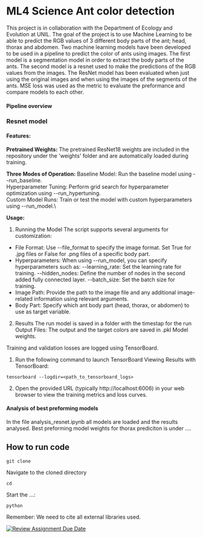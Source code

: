 # ML4 Science Ant color detection
This project is in collaboration with the Department of Ecology and Evolution at UNIL. The goal of the project is to use Machine Learning to be able to predict the RGB values of 3 different body parts of the ant; head, thorax and abdomen. Two machine learning models have been developed to be used in a pipeline to predict the color of ants using images. The first model is a segmentation model in order to extract the body parts of the ants. The second model is a resnet used to make the predictions of the RGB values from the images. The ResNet model has been evaluated when just using the original images and when using the images of the segments of the ants. MSE loss was used as the metric to evaluate the preformance and compare models to each other. 

#### Pipeline overview

### Resnet model
#### Features:
**Pretrained Weights:** The pretrained ResNet18 weights are included in the repository under the 'weights' folder and are automatically loaded during training.

**Three Modes of Operation:**
Baseline Model: Run the baseline model using --run_baseline.\
Hyperparameter Tuning: Perform grid search for hyperparameter optimization using --run_hypertuning.\
Custom Model Runs: Train or test the model with custom hyperparameters using --run_model.\

**Usage:**
1. Running the Model
The script supports several arguments for customization:
- File Format: Use --file_format to specify the image format. Set True for .jpg files or False for .png files of a specific body part.
- Hyperparameters: When using --run_model, you can specify hyperparameters such as:
--learning_rate: Set the learning rate for training.
--hidden_nodes: Define the number of nodes in the second added fully connected layer.
--batch_size: Set the batch size for training.
- Image Path: Provide the path to the image file and any additional image-related information using relevant arguments.
- Body Part: Specify which ant body part (head, thorax, or abdomen) to use as target variable.

2. Results
The run model is saved in a folder with the timestap for the run
Output Files:
The output and the target colors are saved in .pkl
Model weights.

Training and validation losses are logged using TensorBoard.
1. Run the following command to launch TensorBoard
Viewing Results with TensorBoard:

```console  
tensorboard --logdir=<path_to_tensorboard_logs>
```

 2. Open the provided URL (typically http://localhost:6006) in your web browser to view the training metrics and loss curves.

#### Analysis of best preforming models
In the file analysis_resnet.ipynb all models are loaded and the results analysed.
Best preforming model weights for thorax prediciton is under ....



## How to run code

```console  
git clone 
```

Navigate to the cloned directory

```console
cd 
```

Start the ...:

```console
python
```


Remember: We need to cite all external libraries used.


[![Review Assignment Due Date](https://classroom.github.com/assets/deadline-readme-button-22041afd0340ce965d47ae6ef1cefeee28c7c493a6346c4f15d667ab976d596c.svg)](https://classroom.github.com/a/UDdkOEMs)

